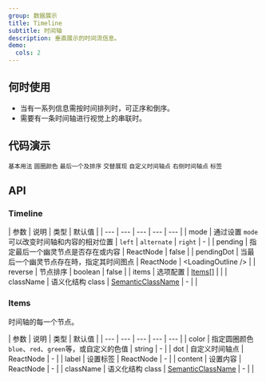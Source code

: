 ```yaml
---
group: 数据展示
title: Timeline
subtitle: 时间轴
description: 垂直展示的时间流信息。
demo:
  cols: 2
---
```


## 何时使用

- 当有一系列信息需按时间排列时，可正序和倒序。
- 需要有一条时间轴进行视觉上的串联时。

## 代码演示

<!-- prettier-ignore -->
<code src="./demo/basic.tsx">基本用法</code>
<code src="./demo/color.tsx">圆圈颜色</code>
<code src="./demo/pending.tsx">最后一个及排序</code>
<code src="./demo/alternate.tsx">交替展现</code>
<code src="./demo/custom.tsx">自定义时间轴点</code>
<code src="./demo/right.tsx">右侧时间轴点</code>
<code src="./demo/label.tsx">标签</code>

## API

### Timeline

| 参数 | 说明 | 类型 | 默认值 |
| --- | --- | --- | --- | --- |
| mode | 通过设置 `mode` 可以改变时间轴和内容的相对位置 | `left` \| `alternate` \| `right` | - |
| pending | 指定最后一个幽灵节点是否存在或内容 | ReactNode | false |
| pendingDot | 当最后一个幽灵节点存在時，指定其时间图点 | ReactNode | &lt;LoadingOutline /&gt; |
| reverse | 节点排序 | boolean | false |
| items | 选项配置 | [Items](#Items)[] |  |
| className | 语义化结构 class | [SemanticClassName](/docs/semantic-classname-cn) | - |  |

### Items

时间轴的每一个节点。

| 参数 | 说明 | 类型 | 默认值 |
| --- | --- | --- | --- | --- |
| color | 指定圆圈颜色 `blue`、`red`、`green`等，或自定义的色值 | string | - |
| dot | 自定义时间轴点 | ReactNode | - |
| label | 设置标签 | ReactNode | - |
| content | 设置内容 | ReactNode | - |
| className | 语义化结构 class | [SemanticClassName](/docs/semantic-classname-cn) | - |  |
